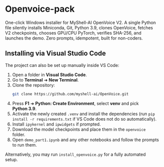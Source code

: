 # Openvoice-pack
One-click Windows installer for MyShell-AI OpenVoice V2. A single Python file silently installs Miniconda, Git, Python 3.9, clones OpenVoice, fetches V2 checkpoints, chooses GPU/CPU PyTorch, verifies SHA-256, and launches the demo. Zero prompts, idempotent, built for non-coders.

## Installing via Visual Studio Code

The project can also be set up manually inside VS Code:

1. Open a folder in **Visual Studio Code**.
2. Go to **Terminal** ➜ **New Terminal**.
3. Clone the repository:
   ```bash
   git clone https://github.com/myshell-ai/OpenVoice.git
   ```
4. Press **F1** ➜ **Python: Create Environment**, select **venv** and pick **Python&nbsp;3.9**.
5. Activate the newly created `.venv` and install the dependencies (run `pip install -r requirements.txt` if VS Code does not do so automatically).
6. Install `ipykernel` and `ipwidgets` if prompted.
7. Download the model checkpoints and place them in the `openvoice` folder.
8. Open `demo_part1.ipynb` and any other notebooks and follow the prompts to run them.

Alternatively, you may run `install_openvoice.py` for a fully automated setup.
